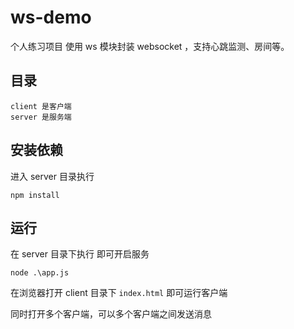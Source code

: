 # ws-demo

个人练习项目
使用 ws 模块封装 websocket ，支持心跳监测、房间等。

## 目录

```
client 是客户端
server 是服务端
```

## 安装依赖

进入 server 目录执行
```
npm install
```

## 运行

在 server 目录下执行 即可开启服务
```
node .\app.js
```

在浏览器打开 client 目录下 `index.html` 即可运行客户端

同时打开多个客户端，可以多个客户端之间发送消息

